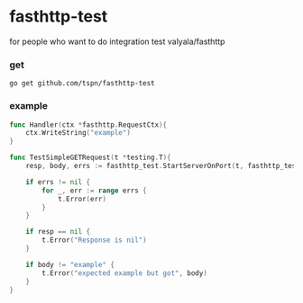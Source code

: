 # fasthttp-test
for people who want to do integration test valyala/fasthttp
### get
```
go get github.com/tspn/fasthttp-test

```
### example
```go
func Handler(ctx *fasthttp.RequestCtx){
	ctx.WriteString("example")
}

func TestSimpleGETRequest(t *testing.T){
	resp, body, errs := fasthttp_test.StartServerOnPort(t, fasthttp_test.GET, "/example", 9000, Handler, nil)

	if errs != nil {
		for _, err := range errs {
			t.Error(err)
		}
	}

	if resp == nil {
		t.Error("Response is nil")
	}

	if body != "example" {
		t.Error("expected example but got", body)
	}
}
```
